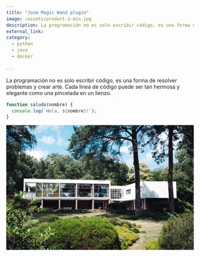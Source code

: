```yaml
---
title: "Josm Magic Wand plugin"
image: /assets/product-1-min.jpg
description: La programación no es solo escribir código, es una forma de resolver problemas y crear arte
external_link: 
category: 
  - python
  - java
  - docker
  
---
```


La programación no es solo escribir código, es una forma de resolver problemas y crear arte. Cada línea de código puede ser tan hermosa y elegante como una pincelada en un lienzo.

```javascript
function saludo(nombre) {
  console.log(`Hola, ${nombre}!`);
}
```

![image](/public/assets/product-1-min.jpg)